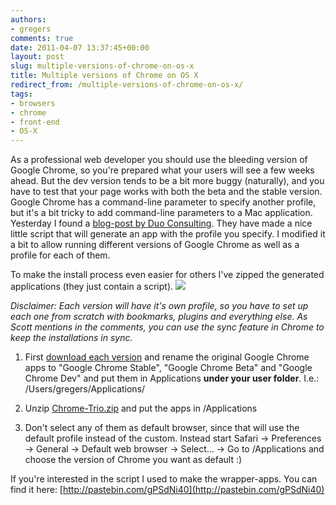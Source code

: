 ```yaml
---
authors:
- gregers
comments: true
date: 2011-04-07 13:37:45+00:00
layout: post
slug: multiple-versions-of-chrome-on-os-x
title: Multiple versions of Chrome on OS X
redirect_from: /multiple-versions-of-chrome-on-os-x/
tags:
- browsers
- chrome
- front-end
- OS-X
---
```


As a professional web developer you should use the bleeding version of Google Chrome, so you're prepared what your users will see a few weeks ahead. But the dev version tends to be a bit more buggy (naturally), and you have to test that your page works with both the beta and the stable version. Google Chrome has a command-line parameter to specify another profile, but it's a bit tricky to add command-line parameters to a Mac application. Yesterday I found a [blog-post by Duo Consulting](http://blog.duoconsulting.com/2011/03/13/multiple-profiles-in-google-chrome-for-os-x/). They have made a nice little script that will generate an app with the profile you specify. I modified it a bit to allow running different versions of Google Chrome as well as a profile for each of them.

To make the install process even easier for others I've zipped the generated applications (they just contain a script).
![](http://tech.finn.no/wp-content/uploads/2011/04/Screen-shot-2011-04-07-at-14.35.27-300x92.png)

_Disclaimer: Each version will have it's own profile, so you have to set up each one from scratch with bookmarks, plugins and everything else. As Scott mentions in the comments, you can use the sync feature in Chrome to keep the installations in sync._





  1. First [download each version](http://www.chromium.org/getting-involved/dev-channel) and rename the original Google Chrome apps to "Google Chrome Stable", "Google Chrome Beta" and "Google Chrome Dev" and put them in Applications **under your user folder**.
I.e.: /Users/gregers/Applications/


  2. Unzip [Chrome-Trio.zip](http://tech.finn.no/wp-content/uploads/2011/04/Chrome-Trio.zip) and put the apps in /Applications


  3. Don't select any of them as default browser, since that will use the default profile instead of the custom. Instead start Safari -> Preferences -> General -> Default web browser -> Select... -> Go to /Applications and choose the version of Chrome you want as default :)



If you're interested in the script I used to make the wrapper-apps. You can find it here: [http://pastebin.com/gPSdNi40](http://pastebin.com/gPSdNi40)
